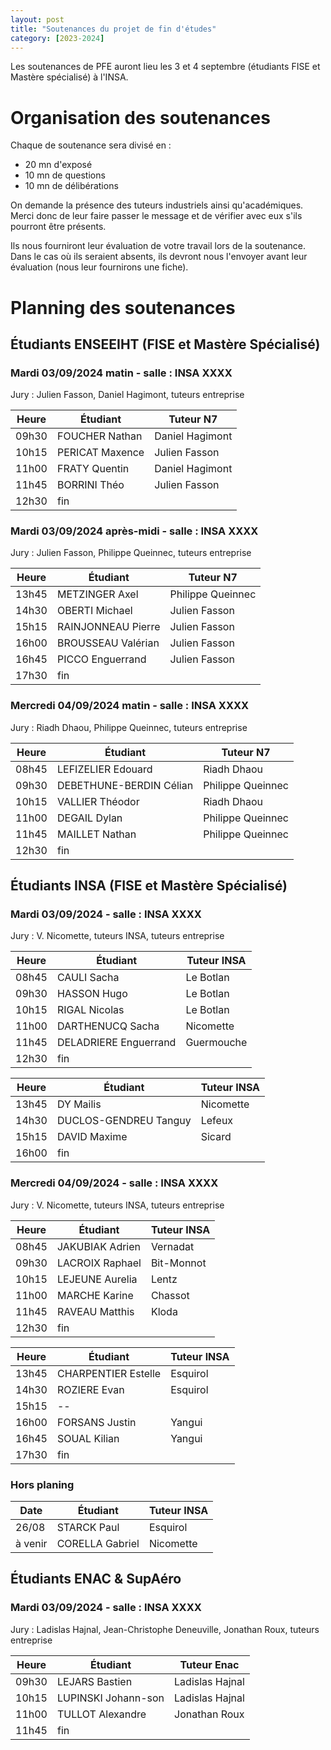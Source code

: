 ```yaml
---
layout: post
title: "Soutenances du projet de fin d'études"
category: [2023-2024]
---
```


Les soutenances de PFE auront lieu les 3 et 4 septembre (étudiants FISE et Mastère spécialisé) à l'INSA.

# Organisation des soutenances

Chaque de soutenance sera divisé en :
  * 20 mn d'exposé
  * 10 mn de questions
  * 10 mn de délibérations

On demande la présence des tuteurs industriels ainsi qu'académiques.
Merci donc de leur faire passer le message et de vérifier avec eux
s'ils pourront être présents.

Ils nous fourniront leur évaluation de votre travail lors de la soutenance.
Dans le cas où ils seraient absents, ils devront nous l'envoyer avant leur
évaluation (nous leur fournirons une fiche).

# Planning des soutenances

## Étudiants ENSEEIHT (FISE et Mastère Spécialisé)

### Mardi 03/09/2024 matin - salle : INSA XXXX

Jury : Julien Fasson, Daniel Hagimont, tuteurs entreprise

| Heure | Étudiant        | Tuteur N7       |
|-------|-----------------|-----------------|
| 09h30 | FOUCHER Nathan  | Daniel Hagimont |
| 10h15 | PERICAT Maxence | Julien Fasson   |
| 11h00 | FRATY Quentin   | Daniel Hagimont |
| 11h45 | BORRINI Théo    | Julien Fasson   |
| 12h30 | fin             |                 |

### Mardi 03/09/2024 après-midi - salle : INSA XXXX

Jury : Julien Fasson, Philippe Queinnec, tuteurs entreprise

| Heure | Étudiant           | Tuteur N7         |
|-------|--------------------|-------------------|
| 13h45 | METZINGER Axel     | Philippe Queinnec |
| 14h30 | OBERTI Michael     | Julien Fasson     |
| 15h15 | RAINJONNEAU Pierre | Julien Fasson     |
| 16h00 | BROUSSEAU Valérian | Julien Fasson     |
| 16h45 | PICCO Enguerrand   | Julien Fasson     |
| 17h30 | fin                |                   |

### Mercredi 04/09/2024 matin - salle : INSA XXXX

Jury : Riadh Dhaou, Philippe Queinnec, tuteurs entreprise

| Heure | Étudiant                | Tuteur N7         |
|-------|-------------------------|-------------------|
| 08h45 | LEFIZELIER Edouard      | Riadh Dhaou       |
| 09h30 | DEBETHUNE-BERDIN Célian | Philippe Queinnec |
| 10h15 | VALLIER Théodor         | Riadh Dhaou       |
| 11h00 | DEGAIL Dylan            | Philippe Queinnec |
| 11h45 | MAILLET Nathan          | Philippe Queinnec |
| 12h30 | fin                     |                   |


## Étudiants INSA (FISE et Mastère Spécialisé)

### Mardi 03/09/2024 - salle : INSA XXXX

Jury : V. Nicomette, tuteurs INSA, tuteurs entreprise

| Heure | Étudiant              | Tuteur INSA |
|-------|-----------------------|-------------|
| 08h45 | CAULI Sacha           | Le Botlan   |
| 09h30 | HASSON Hugo           | Le Botlan   |
| 10h15 | RIGAL Nicolas         | Le Botlan   |
| 11h00 | DARTHENUCQ Sacha      | Nicomette   |
| 11h45 | DELADRIERE Enguerrand | Guermouche  |
| 12h30 | fin                   |             |

| Heure | Étudiant              | Tuteur INSA |
|-------|-----------------------|-------------|
| 13h45 | DY Mailis             | Nicomette   |
| 14h30 | DUCLOS-GENDREU Tanguy | Lefeux      |
| 15h15 | DAVID Maxime          | Sicard      |
| 16h00 | fin                   |             |

### Mercredi 04/09/2024 - salle : INSA XXXX

Jury : V. Nicomette, tuteurs INSA, tuteurs entreprise

| Heure | Étudiant        | Tuteur INSA |
|-------|-----------------|-------------|
| 08h45 | JAKUBIAK Adrien | Vernadat    |
| 09h30 | LACROIX Raphael | Bit-Monnot  |
| 10h15 | LEJEUNE Aurelia | Lentz       |
| 11h00 | MARCHE Karine   | Chassot     |
| 11h45 | RAVEAU Matthis  | Kloda       |
| 12h30 | fin             |             |

| Heure | Étudiant            | Tuteur INSA |
|-------|---------------------|-------------|
| 13h45 | CHARPENTIER Estelle | Esquirol    |
| 14h30 | ROZIERE Evan        | Esquirol    |
| 15h15 | --                  |             |
| 16h00 | FORSANS Justin      | Yangui      |
| 16h45 | SOUAL Kilian        | Yangui      |
| 17h30 | fin                 |             |

### Hors planing

| Date    | Étudiant        | Tuteur INSA |
|---------|-----------------|-------------|
| 26/08   | STARCK Paul     | Esquirol    |
| à venir | CORELLA Gabriel | Nicomette   |

## Étudiants ENAC &amp; SupAéro

### Mardi 03/09/2024 - salle : INSA XXXX

Jury : Ladislas Hajnal, Jean-Christophe Deneuville, Jonathan Roux, tuteurs entreprise

| Heure | Étudiant            | Tuteur Enac     |
|-------|---------------------|-----------------|
| 09h30 | LEJARS Bastien      | Ladislas Hajnal |
| 10h15 | LUPINSKI Johann-son | Ladislas Hajnal |
| 11h00 | TULLOT Alexandre    | Jonathan Roux   |
| 11h45 | fin                 |                 |
